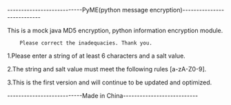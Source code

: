 ---------------------------PyME(python message encryption)---------------------------

This is a mock java MD5 encryption, python information encryption module.

        Please correct the inadequacies. Thank you.
        
1.Please enter a string of at least 6 characters and a salt value.

2.The string and salt value must meet the following rules [a-zA-Z0-9].

3.This is the first version and will continue to be updated and optimized.

---------------------------Made in China---------------------------
